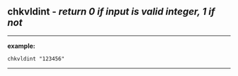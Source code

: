 ‎
=

## chkvldint - *return 0 if input is valid integer, 1 if not*

------------------------------------------------------------

**example:**

    chkvldint "123456"

-----------------------------------------------------------

